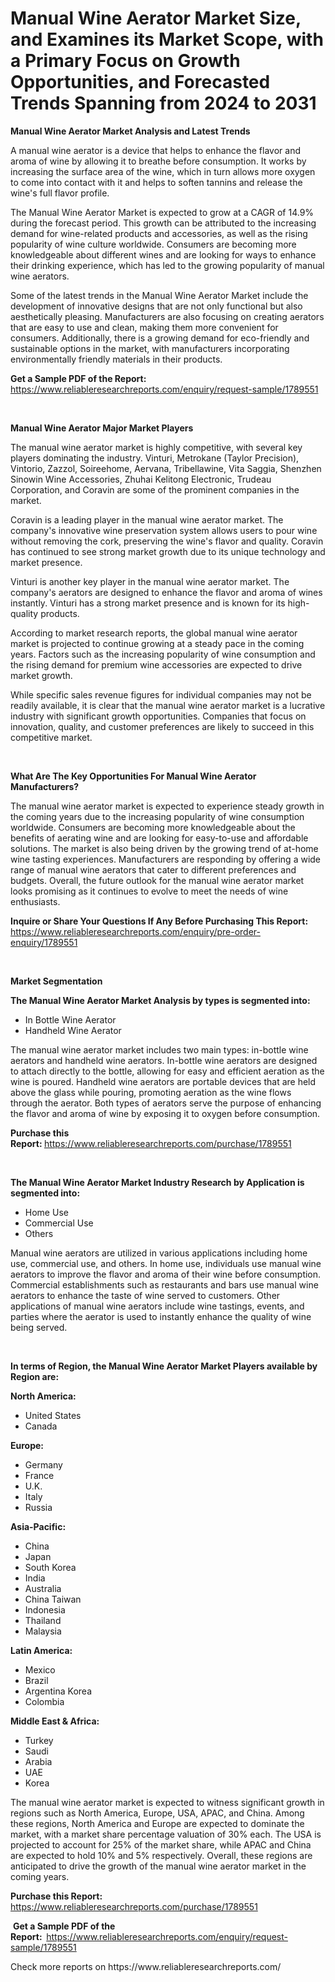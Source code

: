 <p><h1>Manual Wine Aerator Market Size, and Examines its Market Scope, with a Primary Focus on Growth Opportunities, and Forecasted Trends Spanning from 2024 to 2031</h1></p><p><strong>Manual Wine Aerator Market Analysis and Latest Trends</strong></p>
<p><p>A manual wine aerator is a device that helps to enhance the flavor and aroma of wine by allowing it to breathe before consumption. It works by increasing the surface area of the wine, which in turn allows more oxygen to come into contact with it and helps to soften tannins and release the wine's full flavor profile.</p><p>The Manual Wine Aerator Market is expected to grow at a CAGR of 14.9% during the forecast period. This growth can be attributed to the increasing demand for wine-related products and accessories, as well as the rising popularity of wine culture worldwide. Consumers are becoming more knowledgeable about different wines and are looking for ways to enhance their drinking experience, which has led to the growing popularity of manual wine aerators.</p><p>Some of the latest trends in the Manual Wine Aerator Market include the development of innovative designs that are not only functional but also aesthetically pleasing. Manufacturers are also focusing on creating aerators that are easy to use and clean, making them more convenient for consumers. Additionally, there is a growing demand for eco-friendly and sustainable options in the market, with manufacturers incorporating environmentally friendly materials in their products.</p></p>
<p><strong>Get a Sample PDF of the Report:&nbsp;</strong> <a href="https://www.reliableresearchreports.com/enquiry/request-sample/1789551">https://www.reliableresearchreports.com/enquiry/request-sample/1789551</a></p>
<p>&nbsp;</p>
<p><strong>Manual Wine Aerator Major Market Players</strong></p>
<p><p>The manual wine aerator market is highly competitive, with several key players dominating the industry. Vinturi, Metrokane (Taylor Precision), Vintorio, Zazzol, Soireehome, Aervana, Tribellawine, Vita Saggia, Shenzhen Sinowin Wine Accessories, Zhuhai Kelitong Electronic, Trudeau Corporation, and Coravin are some of the prominent companies in the market.</p><p>Coravin is a leading player in the manual wine aerator market. The company's innovative wine preservation system allows users to pour wine without removing the cork, preserving the wine's flavor and quality. Coravin has continued to see strong market growth due to its unique technology and market presence.</p><p>Vinturi is another key player in the manual wine aerator market. The company's aerators are designed to enhance the flavor and aroma of wines instantly. Vinturi has a strong market presence and is known for its high-quality products.</p><p>According to market research reports, the global manual wine aerator market is projected to continue growing at a steady pace in the coming years. Factors such as the increasing popularity of wine consumption and the rising demand for premium wine accessories are expected to drive market growth.</p><p>While specific sales revenue figures for individual companies may not be readily available, it is clear that the manual wine aerator market is a lucrative industry with significant growth opportunities. Companies that focus on innovation, quality, and customer preferences are likely to succeed in this competitive market.</p></p>
<p>&nbsp;</p>
<p><strong>What Are The Key Opportunities For Manual Wine Aerator Manufacturers?</strong></p>
<p><p>The manual wine aerator market is expected to experience steady growth in the coming years due to the increasing popularity of wine consumption worldwide. Consumers are becoming more knowledgeable about the benefits of aerating wine and are looking for easy-to-use and affordable solutions. The market is also being driven by the growing trend of at-home wine tasting experiences. Manufacturers are responding by offering a wide range of manual wine aerators that cater to different preferences and budgets. Overall, the future outlook for the manual wine aerator market looks promising as it continues to evolve to meet the needs of wine enthusiasts.</p></p>
<p><strong>Inquire or Share Your Questions If Any Before Purchasing This Report:</strong> <a href="https://www.reliableresearchreports.com/enquiry/pre-order-enquiry/1789551">https://www.reliableresearchreports.com/enquiry/pre-order-enquiry/1789551</a></p>
<p>&nbsp;</p>
<p><strong>Market Segmentation</strong></p>
<p><strong>The Manual Wine Aerator Market Analysis by types is segmented into:</strong></p>
<p><ul><li>In Bottle Wine Aerator</li><li>Handheld Wine Aerator</li></ul></p>
<p><p>The manual wine aerator market includes two main types: in-bottle wine aerators and handheld wine aerators. In-bottle wine aerators are designed to attach directly to the bottle, allowing for easy and efficient aeration as the wine is poured. Handheld wine aerators are portable devices that are held above the glass while pouring, promoting aeration as the wine flows through the aerator. Both types of aerators serve the purpose of enhancing the flavor and aroma of wine by exposing it to oxygen before consumption.</p></p>
<p><strong>Purchase this Report:&nbsp;</strong><a href="https://www.reliableresearchreports.com/purchase/1789551">https://www.reliableresearchreports.com/purchase/1789551</a></p>
<p>&nbsp;</p>
<p><strong>The Manual Wine Aerator Market Industry Research by Application is segmented into:</strong></p>
<p><ul><li>Home Use</li><li>Commercial Use</li><li>Others</li></ul></p>
<p><p>Manual wine aerators are utilized in various applications including home use, commercial use, and others. In home use, individuals use manual wine aerators to improve the flavor and aroma of their wine before consumption. Commercial establishments such as restaurants and bars use manual wine aerators to enhance the taste of wine served to customers. Other applications of manual wine aerators include wine tastings, events, and parties where the aerator is used to instantly enhance the quality of wine being served.</p></p>
<p>&nbsp;</p>
<p><strong>In terms of Region, the Manual Wine Aerator Market Players available by Region are:</strong></p>
<p>
    <p> <strong> North America: </strong>
        <ul>
            <li>United States</li>
            <li>Canada</li>
        </ul>
        </p> 
    <p> <strong> Europe: </strong>
        <ul>
            <li>Germany</li>
            <li>France</li>
            <li>U.K.</li>
            <li>Italy</li>
            <li>Russia</li>
        </ul>
        </p> 
    <p> <strong> Asia-Pacific: </strong>
        <ul>
            <li>China</li>
            <li>Japan</li>
            <li>South Korea</li>
            <li>India</li>
            <li>Australia</li>
            <li>China Taiwan</li>
            <li>Indonesia</li>
            <li>Thailand</li>
            <li>Malaysia</li>
        </ul>
        </p> 
    <p> <strong> Latin America: </strong>
        <ul>
            <li>Mexico</li>
            <li>Brazil</li>
            <li>Argentina Korea</li>
            <li>Colombia</li>
        </ul>
        </p> 
    <p> <strong> Middle East & Africa: </strong>
        <ul>
            <li>Turkey</li>
            <li>Saudi</li>
            <li>Arabia</li>
            <li>UAE</li>
            <li>Korea</li>
        </ul>
    </p>
    </p>
<p><p>The manual wine aerator market is expected to witness significant growth in regions such as North America, Europe, USA, APAC, and China. Among these regions, North America and Europe are expected to dominate the market, with a market share percentage valuation of 30% each. The USA is projected to account for 25% of the market share, while APAC and China are expected to hold 10% and 5% respectively. Overall, these regions are anticipated to drive the growth of the manual wine aerator market in the coming years.</p></p>
<p><strong>Purchase this Report: </strong><a href="https://www.reliableresearchreports.com/purchase/1789551">https://www.reliableresearchreports.com/purchase/1789551</a></p>
<p>&nbsp;<strong>Get a Sample PDF of the Report:&nbsp;&nbsp;</strong><a href="https://www.reliableresearchreports.com/enquiry/request-sample/1789551">https://www.reliableresearchreports.com/enquiry/request-sample/1789551</a></p>
<p><strong></strong></p>
<p>Check more reports on https://www.reliableresearchreports.com/</p>